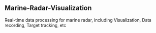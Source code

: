 ## Marine-Radar-Visualization
Real-time data processing for marine radar, including Visualization, Data recording, Target tracking, etc


